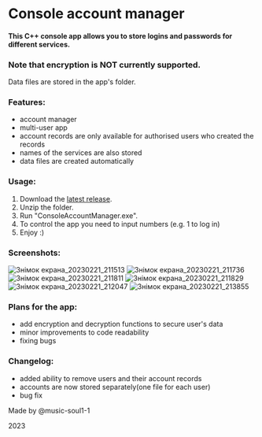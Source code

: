 # Console account manager
#### This C++ console app allows you to store logins and passwords for different services.
### Note that encryption is NOT currently supported.
Data files are stored in the app's folder.

### Features:
* account manager
* multi-user app
* account records are only available for authorised users who created the records
* names of the services are also stored
* data files are created automatically

### Usage:
1. Download the [latest release](https://github.com/music-soul1-1/ConsoleAccountManager/releases).
2. Unzip the folder.
3. Run "ConsoleAccountManager.exe".
4. To control the app you need to input numbers (e.g. 1 to log in)
5. Enjoy :)

### Screenshots:

![Знімок екрана_20230221_211513](https://user-images.githubusercontent.com/72669184/220441132-52ba0741-9d1d-4333-b4ad-87c95266ddf8.png)
![Знімок екрана_20230221_211736](https://user-images.githubusercontent.com/72669184/220441232-04baa18b-2111-41dd-b0ee-fa802a1a5d04.png)
![Знімок екрана_20230221_211811](https://user-images.githubusercontent.com/72669184/220441312-0fc083f9-7f7a-40c8-871b-ff0a9e2dba1b.png)
![Знімок екрана_20230221_211829](https://user-images.githubusercontent.com/72669184/220441325-c71b877d-8cd5-49b9-a64d-075d0466963a.png)
![Знімок екрана_20230221_212047](https://user-images.githubusercontent.com/72669184/220441332-3caaf763-6d72-4a5b-9eec-1f3320be5aa0.png)
![Знімок екрана_20230221_213855](https://user-images.githubusercontent.com/72669184/220442269-4a8a553e-4e9c-42ac-8280-10e2a8449fba.png)



### Plans for the app:
* add encryption and decryption functions to secure user's data
* minor improvements to code readability
* fixing bugs


### Changelog:
* added ability to remove users and their account records
* accounts are now stored separately(one file for each user)
* bug fix


Made by @music-soul1-1

2023
